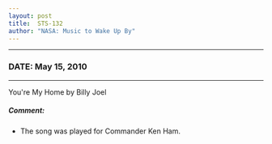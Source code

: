 ```yaml
---
layout: post
title:  STS-132
author: "NASA: Music to Wake Up By"
---
```


----
### DATE: May 15, 2010
----
You're My Home by Billy Joel

##### Comment:
* The song was played for Commander Ken Ham.
